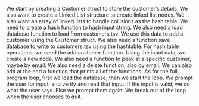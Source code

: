 We start by creating a Customer struct to store the customer’s details. We also want to create a Linked List structure to create linked list nodes. We also want an array of linked lists to handle collisions as the hash table. We need to create a hash function to hash input string. We also need a load database function to load from customers.tsv. We use this data to add a customer using the Customer struct. We also need a function save database to write to customers.tsv using the hashtable. For hash table operations, we need the add customer function. Using the input data, we create a new node. We also need a function to peak at a specific customer, maybe by email. We also need a delete function, also by email. We can also add at the end a function that prints all of the functions. As for the full program loop, first we load the database, then we start the loop. We prompt the user for input, and verify and read that input. If the input is valid, we do what the user says. Else we prompt them again. We break out of the loop when the user chooses to quit. 

